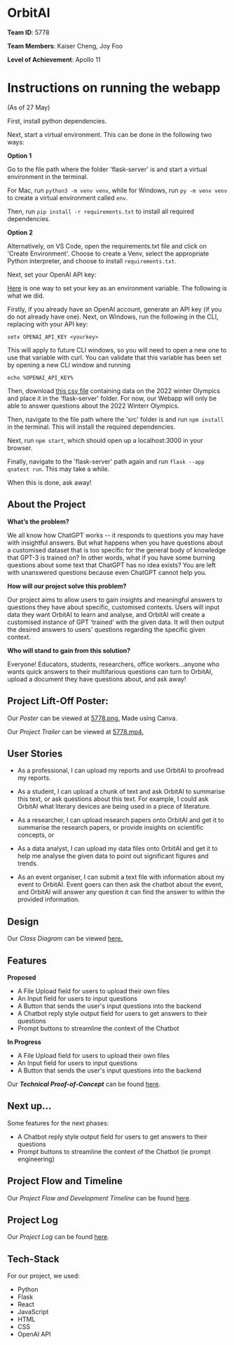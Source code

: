 

# OrbitAI

**Team ID**: 5778

**Team Members**:
Kaiser Cheng, Joy Foo

**Level of Achievement**: Apollo 11


# Instructions on running the webapp
(As of 27 May)

First, install python dependencies.

Next, start a virtual environment. This can be done in the following two ways:

**Option 1**

Go to the file path where the folder 'flask-server' is and start a virtual environment in the terminal.

For Mac, run `python3 -m venv venv`, while for Windows, run `py -m venv venv` to create a virtual environment called `env`.

Then, run `pip install -r requirements.txt` to install all required dependencies.

**Option 2**

Alternatively, on VS Code, open the requirements.txt file and click on 'Create Environment'. Choose to create a Venv, select the appropriate Python interpreter, and choose to install `requirements.txt`.

Next, set your OpenAI API key:

[Here](https://help.openai.com/en/articles/5112595-best-practices-for-api-key-safety) is one way to set your key as an environment variable. The following is what we did.

Firstly, if you already have an OpenAI account, generate an API key (if you do not already have one). Next, on Windows, run the following in the CLI, replacing <yourkey> with your API key:

`setx OPENAI_API_KEY <yourkey>`

This will apply to future CLI windows, so you will need to open a new one to use that variable with curl. You can validate that this variable has been set by opening a new CLI window and running

`echo %OPENAI_API_KEY%`

Then, download [this csv file](https://cdn.openai.com/API/examples/data/winter_olympics_2022.csv) containing data on the 2022 winter Olympics
and place it in the 'flask-server' folder. For now, our Webapp will only be able to answer questions about the 2022 Winterr Olympics.

Then, navigate to the file path where the 'src' folder is and run `npm install` in the terminal. This will install the required dependencies. 

Next, run `npm start`, which should open up a localhost:3000 in your browser. 
 
Finally, navigate to the 'flask-server' path again and run `flask --app qnatest run`. This may take a while.

When this is done, ask away!

## About the Project
**What’s the problem?**

We all know how ChatGPT works -- it responds to questions you may have with insightful answers. But what happens when you have questions about a customised dataset that is too specific for the general body of knowledge that GPT-3 is trained on? In other words, what if you have some burning questions about some text that ChatGPT has no idea exists? You are left with unanswered questions because even ChatGPT cannot help you.

**How will our project solve this problem?**

Our project aims to allow users to gain insights and meaningful answers to questions they have about specific, customised contexts. Users will input data they want OrbitAI to learn and analyse, and OrbitAI will create a customised instance of GPT ‘trained’ with the given data. It will then output the desired answers to users' questions regarding the specific given context.

**Who will stand to gain from this solution?**

Everyone! Educators, students, researchers, office workers...anyone who wants quick answers to their multifarious questions can turn to OrbitAI, upload a document they have questions about, and ask away!

## Project Lift-Off Poster:
Our *Poster* can be viewed at [5778.png.](https://drive.google.com/file/d/16ImxMp8x71ir37Fwxc_jQWOkwGz-SRF_/view?usp=share_link) Made using Canva.

Our *Project Trailer* can be viewed at [5778.mp4.](https://drive.google.com/file/d/1Txf9ak5EnQ1CORsjyI9iwCPzuybsgJdg/view?usp=share_link)


## User Stories
* As a professional, I can upload my reports and  use OrbitAI to proofread my reports.
 
* As a student, I can upload a chunk of text and ask OrbitAI to summarise this text, or ask questions about this text. For example,  I could ask OrbitAI what literary devices are being used in a piece of literature.

* As a researcher, I can upload research papers onto OrbitAI and get it to summarise the research papers, or provide insights on scientific concepts, or 

* As a data analyst, I can upload my data files onto OrbitAI and get it to help me analyse the given data to point out significant figures and  trends.

* As an event organiser, I can submit a text file with information about my event to OrbitAI. Event goers can then  ask the chatbot about the event, and OrbitAI will answer any question it can find the answer to within the provided information. 


## Design
Our *Class Diagram* can be viewed [here.](https://drive.google.com/file/d/1QlvFjIR3chX3KTD6zOu66jYNZG6PmbMk/view?usp=share_link)

## Features

**Proposed**
* A File Upload field for users to upload their own files
* An Input field for users to input questions
* A Button that sends the user's input questions into the backend
* A Chatbot reply style output field for users to get answers to their questions
* Prompt buttons to streamline the context of the Chatbot

**In Progress**

* A File Upload field for users to upload their own files
* An Input field for users to input questions
* A Button that sends the user's input questions into the backend

Our ***Technical Proof-of-Concept*** can be found [here](https://docs.google.com/document/d/1QA0hiq3B01C-MLfwHBFUVlUo8GxjuN346ZPz-yJGT60/edit?usp=sharing).


## Next up…
Some features for the next phases:
* A Chatbot reply style output field for users to get answers to their questions
* Prompt buttons to streamline the context of the Chatbot (ie prompt engineering)

## Project Flow and Timeline
Our *Project Flow and Development Timeline* can be found [here](https://docs.google.com/document/d/1QA0hiq3B01C-MLfwHBFUVlUo8GxjuN346ZPz-yJGT60/edit?usp=sharing).

## Project Log
Our *Project Log* can be found [here](https://docs.google.com/spreadsheets/d/1d6DxgpCpcmTk8kyhEtn4Vz9rUNKAplvYz1qOrUqlTsM/edit#gid=0).

## Tech-Stack

For our project, we used: 
* Python
* Flask
* React
* JavaScript
* HTML
* CSS
* OpenAI API
